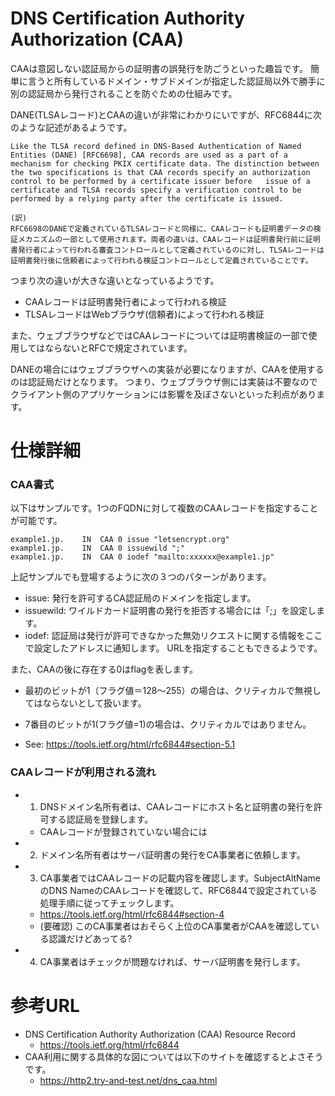 # DNS Certification Authority Authorization (CAA)
CAAは意図しない認証局からの証明書の誤発行を防ごうといった趣旨です。
簡単に言うと所有しているドメイン・サブドメインが指定した認証局以外で勝手に別の認証局から発行されることを防ぐための仕組みです。

DANE(TLSAレコード)とCAAの違いが非常にわかりにいですが、RFC6844に次のような記述があるようです。
```
Like the TLSA record defined in DNS-Based Authentication of Named Entities (DANE) [RFC6698], CAA records are used as a part of a mechanism for checking PKIX certificate data. The distinction between the two specifications is that CAA records specify an authorization control to be performed by a certificate issuer before	issue of a certificate and TLSA records specify a verification control to be performed by a relying party after the certificate is issued.

(訳)
RFC6698のDANEで定義されているTLSAレコードと同様に、CAAレコードも証明書データの検証メカニズムの一部として使用されます。両者の違いは、CAAレコードは証明書発行前に証明書発行者によって行われる審査コントロールとして定義されているのに対し、TLSAレコードは証明書発行後に信頼者によって行われる検証コントロールとして定義されていることです。
```

つまり次の違いが大きな違いとなっているようです。
- CAAレコードは証明書発行者によって行われる検証
- TLSAレコードはWebブラウザ(信頼者)によって行われる検証

また、ウェブブラウザなどではCAAレコードについては証明書検証の一部で使用してはならないとRFCで規定されています。

DANEの場合にはウェブブラウザへの実装が必要になりますが、CAAを使用するのは認証局だけとなります。
つまり、ウェブブラウザ側には実装は不要なのでクライアント側のアプリケーションには影響を及ぼさないといった利点があります。


# 仕様詳細

### CAA書式
以下はサンプルです。1つのFQDNに対して複数のCAAレコードを指定することが可能です。
```
example1.jp.    IN  CAA 0 issue "letsencrypt.org"
example1.jp.    IN  CAA 0 issuewild ";"
example1.jp.    IN  CAA 0 iodef "mailto:xxxxxx@example1.jp"
```

上記サンプルでも登場するように次の３つのパターンがあります。
- issue: 発行を許可するCA認証局のドメインを指定します。
- issuewild: ワイルドカード証明書の発行を拒否する場合には「;」を設定します。
- iodef: 認証局は発行が許可できなかった無効リクエストに関する情報をここで設定したアドレスに通知します。 URLを指定することもできるようです。

また、CAAの後に存在する0はflagを表します。

- 最初のビットが1（フラグ値＝128～255）の場合は、クリティカルで無視してはならないとして扱います。
- 7番目のビットが1(フラグ値=1)の場合は、クリティカルではありません。

- See: https://tools.ietf.org/html/rfc6844#section-5.1

### CAAレコードが利用される流れ
- 1. DNSドメイン名所有者は、CAAレコードにホスト名と証明書の発行を許可する認証局を登録します。
  - CAAレコードが登録されていない場合には
- 2. ドメイン名所有者はサーバ証明書の発行をCA事業者に依頼します。
- 3. CA事業者ではCAAレコードの記載内容を確認します。SubjectAltNameのDNS NameのCAAレコードを確認して、RFC6844で設定されている処理手順に従ってチェックします。
  - https://tools.ietf.org/html/rfc6844#section-4
  - (要確認) このCA事業者はおそらく上位のCA事業者がCAAを確認している認識だけどあってる?
- 4. CA事業者はチェックが問題なければ、サーバ証明書を発行します。

# 参考URL
- DNS Certification Authority Authorization (CAA) Resource Record
  - https://tools.ietf.org/html/rfc6844
- CAA利用に関する具体的な図については以下のサイトを確認するとよさそうです。
  - https://http2.try-and-test.net/dns_caa.html
